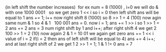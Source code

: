 (in left shift the number increases)
​
for ex num = 8  (1000) , i=0
we will do & with one  1000
0001   so we get zero
1 <<  i so i = 0 then left shift ans will  be equal to 1
ans += 1;
i++
now right shift 8 (1000) so 8 >> 1 = 4 (100)
now agin same num & 1 so 4 & 1   100
001 ans = 0.
now i = 1;
ans += 1 >> i so 1 >> 1 = 2
ans += 2
ans = 3
num right shift  by 1 and i++;
after right shift 4 we get 2
100 >> 1 = 2 (10)
now again 2 & 1 = 10
01  we again get zero
ans += 1 << i value of i = 2
if(i = 2 then ans of left shift will be equal to 4)
ans += 4
i++;
and at last  right shift of 2 we get 1
2 >> 1 = 1;
1 & 1 != 0
ans = 7
​
​
​
​
